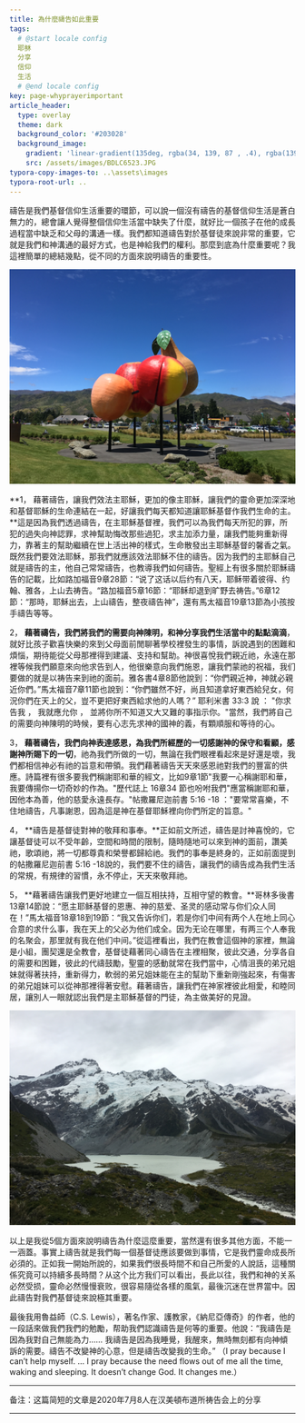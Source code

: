```yaml
---
title: 為什麼禱告如此重要
tags: 
  # @start locale config
  耶稣
  分享
  信仰
  生活
  # @end locale config
key: page-whyprayerimportant
article_header:
  type: overlay
  theme: dark
  background_color: '#203028'
  background_image:
    gradient: 'linear-gradient(135deg, rgba(34, 139, 87 , .4), rgba(139, 34, 139, .4))'
    src: /assets/images/BDLC6523.JPG
typora-copy-images-to: ..\assets\images
typora-root-url: ..
---
```




禱告是我們基督信仰生活重要的環節，可以說一個沒有禱告的基督信仰生活是蒼白無力的，總會讓人覺得整個信仰生活當中缺失了什麼，就好比一個孩子在他的成長過程當中缺乏和父母的溝通一樣。我們都知道禱告對於基督徒來說非常的重要，它就是我們和神溝通的最好方式，也是神給我們的權利。那麼到底為什麼重要呢？我這裡簡單的總結幾點，從不同的方面來說明禱告的重要性。

<!--more-->

![IMG_1446[1]](/assets/images/IMG_1446[1].JPG)

**1， 藉著禱告，讓我們效法主耶穌，更加的像主耶穌，讓我們的靈命更加深深地和基督耶穌的生命連結在一起，好讓我們每天都知道讓耶穌基督作我們生命的主。**這是因為我們透過禱告，在主耶穌基督裡，我們可以為我們每天所犯的罪，所犯的過失向神認罪，求神幫助悔改那些過犯，求主加添力量，讓我們能夠重新得力，靠著主的幫助繼續在世上活出神的樣式，生命散發出主耶穌基督的馨香之氣。既然我們要效法耶穌，那我們就應該效法耶穌不住的禱告。因为我們的主耶穌自己就是禱告的主，他自己常常禱告，也教導我們如何禱告。聖經上有很多關於耶穌禱告的記載，比如路加福音9章28節：“说了这话以后约有八天，耶稣带着彼得、约翰、雅各，上山去祷告。“路加福音5章16節：“耶稣却退到旷野去祷告。”6章12節：“那時，耶穌出去，上山禱告，整夜禱告神”，還有馬太福音19章13節為小孩按手禱告等等。

2， **藉著禱告，我們將我們的需要向神陳明，和神分享我們生活當中的點點滴滴**，就好比孩子歡喜快樂的來到父母面前閒聊著學校裡發生的事情，訴說遇到的困難和煩惱，期待能從父母那裡得到建議、支持和幫助。神很喜悅我們親近祂，永遠在那裡等候我們願意來向他求告到人，他很樂意向我們施恩，讓我們蒙祂的祝福，我们要做的就是以祷告来到祂的面前。雅各書4章8節他說到：“你們親近神，神就必親近你們。”馬太福音7章11節也說到：“你們雖然不好，尚且知道拿好東西給兒女，何況你們在天上的父，豈不更把好東西給求他的人嗎？” 耶利米書 33:3 說 ： "你求告我 ， 我就應允你 ， 並將你所不知道又大又難的事指示你。"當然，我們將自己的需要向神陳明的時候，要有心志先求神的國神的義，有顆順服和等待的心。

3， **藉著禱告，我們向神表達感恩，為我們所經歷的一切感謝神的保守和看顧，感謝神所賜下的一切**，祂為我們所做的一切，無論在我們眼裡看起來是好還是壞，我們都相信神必有祂的旨意和帶領。我們藉著禱告天天來感恩祂對我們的豐富的供應。詩篇裡有很多要我們稱謝耶和華的經文，比如9章1節"我要一心稱謝耶和華，我要傳揚你一切奇妙的作為。"歷代誌上 16章34 節也吩咐我們"應當稱謝耶和華，因他本為善，他的慈愛永遠長存。"帖撒羅尼迦前書 5:16 -18 ："要常常喜樂，不住地禱告，凡事謝恩，因為這是神在基督耶穌裡向你們所定的旨意。"

4， **禱告是基督徒對神的敬拜和事奉。**正如前文所述，禱告是討神喜悅的，它讓基督徒可以不受年齡，空間和時間的限制，隨時隨地可以來到神的面前，讚美祂，歌頌祂，將一切都尊貴和榮譽都歸給祂。我們的事奉是終身的，正如前面提到的帖撒羅尼迦前書 5:16 -18說的，我們要不住的禱告，讓我們的禱告成為我們生活的常規，有規律的習慣，永不停止，天天來敬拜祂。

5， **藉著禱告讓我們更好地建立一個互相扶持，互相守望的教會。**哥林多後書13章14節說：“愿主耶稣基督的恩惠、神的慈爱、圣灵的感动常与你们众人同在！”馬太福音18章18到19節：“我又告诉你们，若是你们中间有两个人在地上同心合意的求什么事，我在天上的父必为他们成全。因为无论在哪里，有两三个人奉我的名聚会，那里就有我在他们中间。”從這裡看出，我們在教會這個神的家裡，無論是小組，團契還是全教會，基督徒藉著同心禱告在主裡相聚，彼此交通，分享各自的需要和困難，彼此的代禱鼓勵，聖靈的感動就常在我們當中，心情沮喪的弟兄姐妹就得著扶持，重新得力，軟弱的弟兄姐妹能在主的幫助下重新剛強起來，有傷害的弟兄姐妹可以從神那裡得著安慰。藉著禱告，讓我們在神家裡彼此相愛，和睦同居，讓別人一眼就認出我們是主耶穌基督的門徒，為主做美好的見證。

![IMG_1311[1]](/assets/images/IMG_1311[1].JPG)

以上是我從5個方面來說明禱告為什麼這麼重要，當然還有很多其他方面，不能一一涵蓋。事實上禱告就是我們每一個基督徒應該要做到事情，它是我們靈命成長所必須的。正如我一開始所說的，如果我們很長時間不和自己所愛的人說話，這種關係究竟可以持續多長時間？从这个比方我们可以看出，長此以往，我們和神的关系必然受损，靈命必然慢慢衰败，很容易隨從各樣的風氣，最後沉迷在世界當中。因此禱告對我們基督徒來說極其重要。

最後我用魯益師（C.S. Lewis），著名作家、護教家，《納尼亞傳奇》的作者，他的一段話來做我們我們的勉勵，帮助我們認識禱告是何等的重要。他說：“我禱告是因為我對自己無能為力…… 我禱告是因為我睡覺，我醒來，無時無刻都有向神傾訴的需要。禱告不改變神的心意，但是禱告改變我的生命。” （I pray because I can’t help myself. ... I pray because the need flows out of me all the time, waking and sleeping. It doesn’t change God. It changes me.）

---

备注：这篇简短的文章是2020年7月8人在汉美頓布道所祷告会上的分享

---

